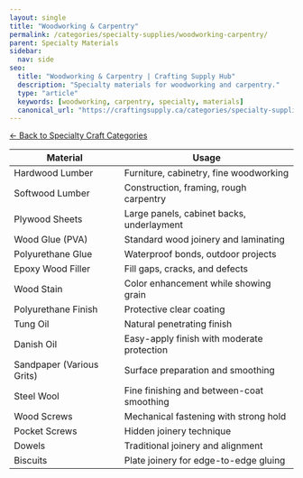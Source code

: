 ```yaml
---
layout: single
title: "Woodworking & Carpentry"
permalink: /categories/specialty-supplies/woodworking-carpentry/
parent: Specialty Materials
sidebar:
  nav: side
seo:
  title: "Woodworking & Carpentry | Crafting Supply Hub"
  description: "Specialty materials for woodworking and carpentry."
  type: "article"
  keywords: [woodworking, carpentry, specialty, materials]
  canonical_url: "https://craftingsupply.ca/categories/specialty-supplies/woodworking-carpentry/"
---
```


[← Back to Specialty Craft Categories](/categories/specialty-supplies/)

| Material | Usage |
|----------|-------|
| Hardwood Lumber | Furniture, cabinetry, fine woodworking |
| Softwood Lumber | Construction, framing, rough carpentry |
| Plywood Sheets | Large panels, cabinet backs, underlayment |
| Wood Glue (PVA) | Standard wood joinery and laminating |
| Polyurethane Glue | Waterproof bonds, outdoor projects |
| Epoxy Wood Filler | Fill gaps, cracks, and defects |
| Wood Stain | Color enhancement while showing grain |
| Polyurethane Finish | Protective clear coating |
| Tung Oil | Natural penetrating finish |
| Danish Oil | Easy-apply finish with moderate protection |
| Sandpaper (Various Grits) | Surface preparation and smoothing |
| Steel Wool | Fine finishing and between-coat smoothing |
| Wood Screws | Mechanical fastening with strong hold |
| Pocket Screws | Hidden joinery technique |
| Dowels | Traditional joinery and alignment |
| Biscuits | Plate joinery for edge-to-edge gluing |
